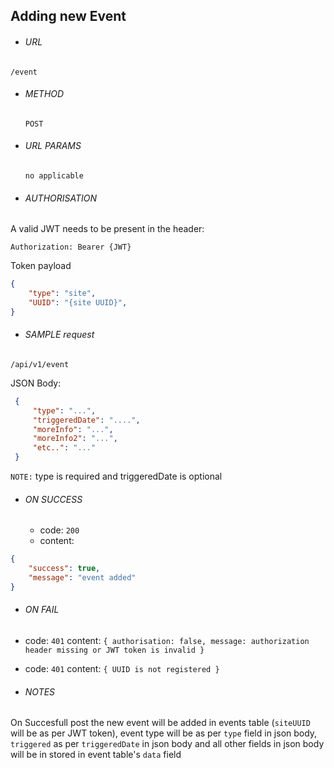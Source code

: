 ## Adding new Event

* ###### URL

 `/event`

* ###### METHOD

  `POST`

* ###### URL PARAMS

  ```
  no applicable
  ```

* ###### AUTHORISATION

A valid JWT needs to be present in the header:

```
Authorization: Bearer {JWT} 
```

Token payload

```JSON
{
    "type": "site",
    "UUID": "{site UUID}", 
}
```

* ###### SAMPLE request

 `/api/v1/event`

JSON Body:

```JSON
 {
     "type": "...", 
     "triggeredDate": "....",
     "moreInfo": "...",
     "moreInfo2": "...",
     "etc..": "..."
 }
 ```

 `NOTE:` type is required and triggeredDate is optional

* ###### ON SUCCESS
  * code:  `200`
  * content:
```JSON
{
    "success": true,
    "message": "event added"
}
```

* ###### ON FAIL
 * code: `401` content: `{ authorisation: false, message: authorization header missing or JWT token is invalid }` 
 * code: `401` content: `{ UUID is not registered }`

* ###### NOTES
 
 On Succesfull post the new event will be added in events table (`siteUUID` will be as per JWT token), event type will be as per `type` field in json body, `triggered` as per `triggeredDate` in json body and all other fields in json body will be in stored in event table's `data` field
 
